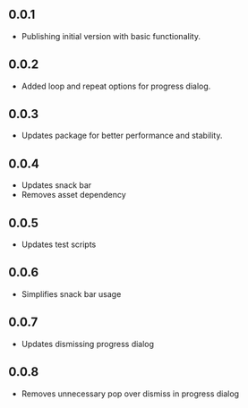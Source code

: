 ## 0.0.1

* Publishing initial version with basic functionality.

## 0.0.2

* Added loop and repeat options for progress dialog.

## 0.0.3

* Updates package for better performance and stability.

## 0.0.4

* Updates snack bar
* Removes asset dependency

## 0.0.5

* Updates test scripts

## 0.0.6

* Simplifies snack bar usage

## 0.0.7

*  Updates dismissing progress dialog

## 0.0.8

* Removes unnecessary pop over dismiss in progress dialog
